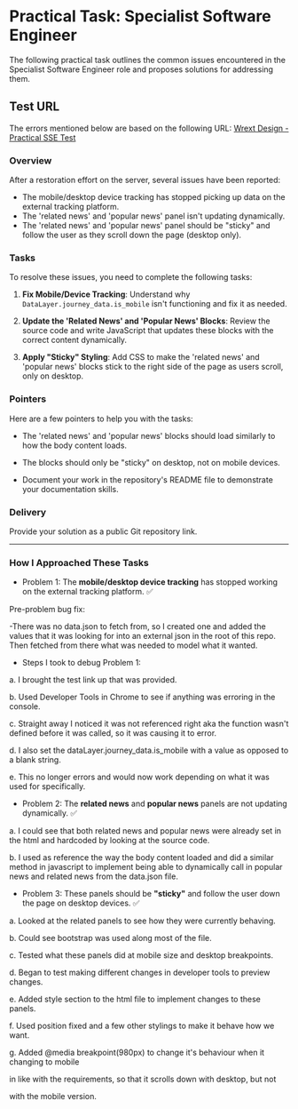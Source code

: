 # Practical Task: Specialist Software Engineer

The following practical task outlines the common issues encountered in the Specialist Software Engineer role and proposes solutions for addressing them.

## Test URL
The errors mentioned below are based on the following URL:
[Wrext Design - Practical SSE Test](https://wrextdesign.william-reed.com/tests/practical_sse/)

### Overview
After a restoration effort on the server, several issues have been reported:

- The mobile/desktop device tracking has stopped picking up data on the external tracking platform.
- The 'related news' and 'popular news' panel isn't updating dynamically.
- The 'related news' and 'popular news' panel should be "sticky" and follow the user as they scroll down the page (desktop only).

### Tasks
To resolve these issues, you need to complete the following tasks:

1. **Fix Mobile/Device Tracking**: Understand why `DataLayer.journey_data.is_mobile` isn't functioning and fix it as needed.

2. **Update the 'Related News' and 'Popular News' Blocks**: Review the source code and write JavaScript that updates these blocks with the correct content dynamically.

3. **Apply "Sticky" Styling**: Add CSS to make the 'related news' and 'popular news' blocks stick to the right side of the page as users scroll, only on desktop.

### Pointers

Here are a few pointers to help you with the tasks:

- The 'related news' and 'popular news' blocks should load similarly to how the body content loads.

- The blocks should only be "sticky" on desktop, not on mobile devices.

- Document your work in the repository's README file to demonstrate your documentation skills.

### Delivery
Provide your solution as a public Git repository link.

--------------------------------------------

### How I Approached These Tasks

- Problem 1: The **mobile/desktop device tracking** has stopped working on the external tracking platform. ✅

Pre-problem bug fix: 

 -There was no data.json to fetch from, so I created one and added the values that it was looking for into an external json in the root of this repo. Then fetched from there what was needed to model what it wanted. 

- Steps I took to debug Problem 1: 

 a. I brought the test link up that was provided. 

 b. Used Developer Tools in Chrome to see if anything was erroring in the console. 

 c. Straight away I noticed it was not referenced right aka the function wasn't 
 defined before it was called, so it was causing it to error. 

 d. I also set the dataLayer.journey_data.is_mobile with a value as opposed to a 
 blank string. 

 e. This no longer errors and would now work depending on what it was used for specifically. 

- Problem 2: The **related news** and **popular news** panels are not updating dynamically. ✅

 a. I could see that both related news and popular news were already set in 
 the html and hardcoded by looking at the source code. 

 b. I used as reference the way the body content loaded and did a similar method in javascript to implement being able to dynamically call in popular news and related news from the data.json file. 

- Problem 3: These panels should be **"sticky"** and follow the user down the page on desktop devices. ✅

a. Looked at the related panels to see how they were currently behaving. 

b. Could see bootstrap was used along most of the file. 

c. Tested what these panels did at mobile size and desktop breakpoints. 

d. Began to test making different changes in developer tools to preview
   changes. 

e. Added style section to the html file to implement changes to these panels. 

f. Used position fixed and a few other stylings to make it behave how we want. 

g. Added @media breakpoint(980px) to change it's behaviour when it changing to mobile

in like with the requirements, so that it scrolls down with desktop, but not 

with the mobile version. 


